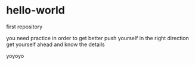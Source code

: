 # hello-world
first repository 

you need practice in order to get better
push yourself in the right direction
get yourself ahead and know the details

yoyoyo
